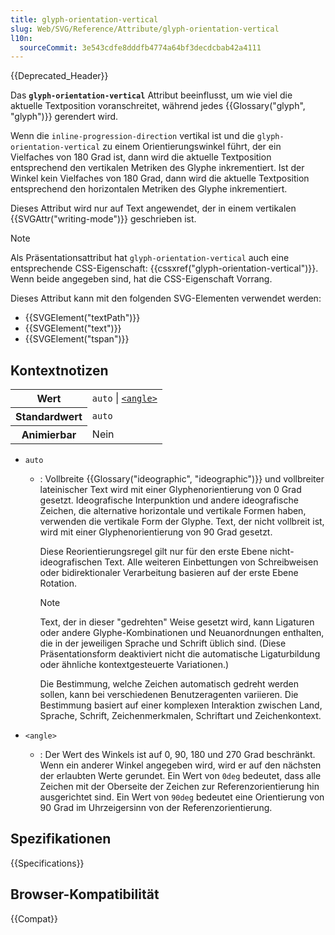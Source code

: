 ```yaml
---
title: glyph-orientation-vertical
slug: Web/SVG/Reference/Attribute/glyph-orientation-vertical
l10n:
  sourceCommit: 3e543cdfe8dddfb4774a64bf3decdcbab42a4111
---
```


{{Deprecated_Header}}

Das **`glyph-orientation-vertical`** Attribut beeinflusst, um wie viel die aktuelle Textposition voranschreitet, während jedes {{Glossary("glyph", "glyph")}} gerendert wird.

Wenn die `inline-progression-direction` vertikal ist und die `glyph-orientation-vertical` zu einem Orientierungswinkel führt, der ein Vielfaches von 180 Grad ist, dann wird die aktuelle Textposition entsprechend den vertikalen Metriken des Glyphe inkrementiert. Ist der Winkel kein Vielfaches von 180 Grad, dann wird die aktuelle Textposition entsprechend den horizontalen Metriken des Glyphe inkrementiert.

Dieses Attribut wird nur auf Text angewendet, der in einem vertikalen {{SVGAttr("writing-mode")}} geschrieben ist.

> [!NOTE]
> Als Präsentationsattribut hat `glyph-orientation-vertical` auch eine entsprechende CSS-Eigenschaft: {{cssxref("glyph-orientation-vertical")}}. Wenn beide angegeben sind, hat die CSS-Eigenschaft Vorrang.

Dieses Attribut kann mit den folgenden SVG-Elementen verwendet werden:

- {{SVGElement("textPath")}}
- {{SVGElement("text")}}
- {{SVGElement("tspan")}}

## Kontextnotizen

<table class="properties">
  <tbody>
    <tr>
      <th scope="row">Wert</th>
      <td>
        <code>auto</code> |
        <code
          ><a href="/de/docs/Web/SVG/Guides/Content_type#angle"
            >&#x3C;angle></a
          ></code
        >
      </td>
    </tr>
    <tr>
      <th scope="row">Standardwert</th>
      <td><code>auto</code></td>
    </tr>
    <tr>
      <th scope="row">Animierbar</th>
      <td>Nein</td>
    </tr>
  </tbody>
</table>

- `auto`

  - : Vollbreite {{Glossary("ideographic", "ideographic")}} und vollbreiter lateinischer Text wird mit einer Glyphenorientierung von 0 Grad gesetzt. Ideografische Interpunktion und andere ideografische Zeichen, die alternative horizontale und vertikale Formen haben, verwenden die vertikale Form der Glyphe. Text, der nicht vollbreit ist, wird mit einer Glyphenorientierung von 90 Grad gesetzt.

    Diese Reorientierungsregel gilt nur für den erste Ebene nicht-ideografischen Text. Alle weiteren Einbettungen von Schreibweisen oder bidirektionaler Verarbeitung basieren auf der erste Ebene Rotation.

    > [!NOTE]
    > Text, der in dieser "gedrehten" Weise gesetzt wird, kann Ligaturen oder andere Glyphe-Kombinationen und Neuanordnungen enthalten, die in der jeweiligen Sprache und Schrift üblich sind. (Diese Präsentationsform deaktiviert nicht die automatische Ligaturbildung oder ähnliche kontextgesteuerte Variationen.)

    Die Bestimmung, welche Zeichen automatisch gedreht werden sollen, kann bei verschiedenen Benutzeragenten variieren. Die Bestimmung basiert auf einer komplexen Interaktion zwischen Land, Sprache, Schrift, Zeichenmerkmalen, Schriftart und Zeichenkontext.

- `<angle>`
  - : Der Wert des Winkels ist auf 0, 90, 180 und 270 Grad beschränkt. Wenn ein anderer Winkel angegeben wird, wird er auf den nächsten der erlaubten Werte gerundet.
    Ein Wert von `0deg` bedeutet, dass alle Zeichen mit der Oberseite der Zeichen zur Referenzorientierung hin ausgerichtet sind. Ein Wert von `90deg` bedeutet eine Orientierung von 90 Grad im Uhrzeigersinn von der Referenzorientierung.

## Spezifikationen

{{Specifications}}

## Browser-Kompatibilität

{{Compat}}
